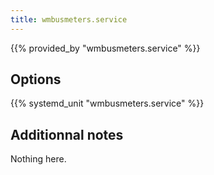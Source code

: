 ```yaml
---
title: wmbusmeters.service
---
```


{{% provided_by "wmbusmeters.service" %}}

## Options

{{% systemd_unit "wmbusmeters.service" %}}

## Additionnal notes

Nothing here.